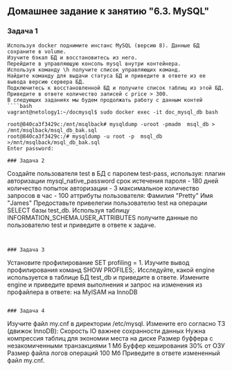 ## Домашнее задание к занятию "6.3. MySQL"

### Задача 1
````
Используя docker поднимите инстанс MySQL (версию 8). Данные БД сохраните в volume.
Изучите бэкап БД и восстановитесь из него.
Перейдите в управляющую консоль mysql внутри контейнера.
Используя команду \h получите список управляющих команд.
Найдите команду для выдачи статуса БД и приведите в ответе из ее вывода версию сервера БД.
Подключитесь к восстановленной БД и получите список таблиц из этой БД.
Приведите в ответе количество записей с price > 300.
В следующих заданиях мы будем продолжать работу с данным контей
````bash
vagrant@netology1:~/docmysql$ sudo docker exec -it doc_mysql_db bash

root@840ca3f3429c:/mnt/msqlback# mysqldump -uroot -pmadm  msql_db > /mnt/msqlback/msql_db_bak.sql
root@840ca3f3429c:/# mysqldump -u root -p  msql_db >/mnt/msqlback/msql_db_bak.sql
Enter password:

````
````
### Задача 2
````
Создайте пользователя test в БД c паролем test-pass, используя:
плагин авторизации mysql_native_password
    срок истечения пароля - 180 дней
    количество попыток авторизации - 3
    максимальное количество запросов в час - 100
    аттрибуты пользователя:
        Фамилия "Pretty"
        Имя "James"
Предоставьте привелегии пользователю test на операции SELECT базы test_db.
Используя таблицу INFORMATION_SCHEMA.USER_ATTRIBUTES получите данные по пользователю test и приведите в ответе к задаче.
````
````
````

### Задача 3
````
Установите профилирование SET profiling = 1. Изучите вывод профилирования команд SHOW PROFILES;.
Исследуйте, какой engine используется в таблице БД test_db и приведите в ответе.
Измените engine и приведите время выполнения и запрос на изменения из профайлера в ответе:
    на MyISAM
    на InnoDB
````
````
````
### Задача 4
````
Изучите файл my.cnf в директории /etc/mysql.
Измените его согласно ТЗ (движок InnoDB):
    Скорость IO важнее сохранности данных
    Нужна компрессия таблиц для экономии места на диске
    Размер буффера с незакомиченными транзакциями 1 Мб
    Буффер кеширования 30% от ОЗУ
    Размер файла логов операций 100 Мб
Приведите в ответе измененный файл my.cnf.
````
````
````
